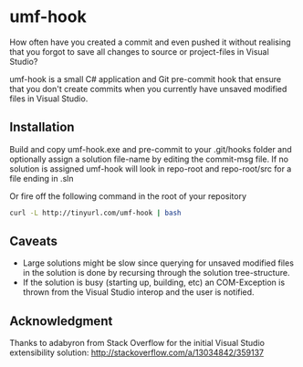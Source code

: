 umf-hook
========

How often have you created a commit and even pushed it without realising that you forgot to save all changes to source or project-files in Visual Studio?

umf-hook is a small C# application and Git pre-commit hook that ensure that you don't create commits when you currently have unsaved modified files in Visual Studio.

Installation
------------
Build and copy umf-hook.exe and pre-commit to your .git/hooks folder and optionally assign a solution file-name by editing the commit-msg file. If no solution is assigned umf-hook will look in repo-root and repo-root/src for a file ending in .sln

Or fire off the following command in the root of your repository

```bash
curl -L http://tinyurl.com/umf-hook | bash
```

Caveats
-------
* Large solutions might be slow since querying for unsaved modified files in the solution is done by recursing through the solution tree-structure.
* If the solution is busy (starting up, building, etc) an COM-Exception is thrown from the Visual Studio interop and the user is notified.

Acknowledgment
--------------
Thanks to adabyron from Stack Overflow for the initial Visual Studio extensibility solution: http://stackoverflow.com/a/13034842/359137